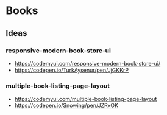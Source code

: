 # Books

## Ideas

### responsive-modern-book-store-ui

- <https://codemyui.com/responsive-modern-book-store-ui/>
- <https://codepen.io/TurkAysenur/pen/JjGKKrP>

### multiple-book-listing-page-layout

- <https://codemyui.com/multiple-book-listing-page-layout>
- <https://codepen.io/Snowing/pen/JZRxOK>
